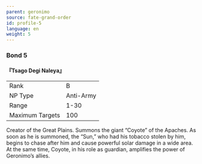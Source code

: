 ```yaml
---
parent: geronimo
source: fate-grand-order
id: profile-5
language: en
weight: 5
---
```


### Bond 5

#### 『Tsago Degi Naleya』

<table>
  <tr><td>Rank</td><td>B</td></tr>
  <tr><td>NP Type</td><td>Anti-Army</td></tr>
  <tr><td>Range</td><td>1-30</td></tr>
  <tr><td>Maximum Targets</td><td>100</td></tr>
</table>

Creator of the Great Plains.
Summons the giant “Coyote” of the Apaches.
As soon as he is summoned, the “Sun,” who had his tobacco stolen by him, begins to chase after him and cause powerful solar damage in a wide area.
At the same time, Coyote, in his role as guardian, amplifies the power of Geronimo’s allies.
